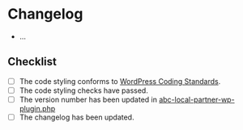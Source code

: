 <!--
Please make sure to read the contributing guidelines:
https://github.com/rtvnh/abc-local-partner-wp-plugin/blob/develop/CONTRIBUTING.md
-->

<!-- What has changed? -->
# Changelog
* ...

<!-- Go over all points below and tick the checkboxes that apply. -->
## Checklist
- [ ] The code styling conforms to [WordPress Coding Standards](https://make.wordpress.org/core/handbook/best-practices/coding-standards/php/).
- [ ] The code styling checks have passed.
- [ ] The version number has been updated in [abc-local-partner-wp-plugin.php](https://github.com/rtvnh/abc-local-partner-wp-plugin/blob/develop/abc-local-partner-wp-plugin.php#L8)
- [ ] The changelog has been updated.
